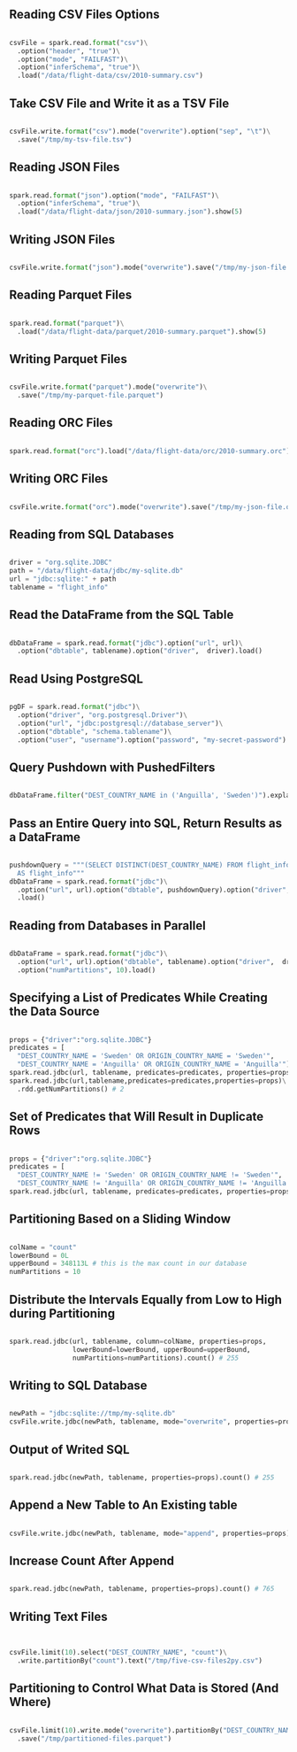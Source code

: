 
## Reading CSV Files Options
```python

csvFile = spark.read.format("csv")\
  .option("header", "true")\
  .option("mode", "FAILFAST")\
  .option("inferSchema", "true")\
  .load("/data/flight-data/csv/2010-summary.csv")


```
## Take CSV File and Write it as a TSV File
```python

csvFile.write.format("csv").mode("overwrite").option("sep", "\t")\
  .save("/tmp/my-tsv-file.tsv")


```
## Reading JSON Files
```python

spark.read.format("json").option("mode", "FAILFAST")\
  .option("inferSchema", "true")\
  .load("/data/flight-data/json/2010-summary.json").show(5)


```
## Writing JSON Files
```python

csvFile.write.format("json").mode("overwrite").save("/tmp/my-json-file.json")


```
## Reading Parquet Files
```python

spark.read.format("parquet")\
  .load("/data/flight-data/parquet/2010-summary.parquet").show(5)


```
## Writing Parquet Files
```python

csvFile.write.format("parquet").mode("overwrite")\
  .save("/tmp/my-parquet-file.parquet")


```
## Reading ORC Files
```python

spark.read.format("orc").load("/data/flight-data/orc/2010-summary.orc").show(5)


```
## Writing ORC Files
```python

csvFile.write.format("orc").mode("overwrite").save("/tmp/my-json-file.orc")


```
## Reading from SQL Databases
```python

driver = "org.sqlite.JDBC"
path = "/data/flight-data/jdbc/my-sqlite.db"
url = "jdbc:sqlite:" + path
tablename = "flight_info"


```
## Read the DataFrame from the SQL Table
```python

dbDataFrame = spark.read.format("jdbc").option("url", url)\
  .option("dbtable", tablename).option("driver",  driver).load()


```
## Read Using PostgreSQL 
```python

pgDF = spark.read.format("jdbc")\
  .option("driver", "org.postgresql.Driver")\
  .option("url", "jdbc:postgresql://database_server")\
  .option("dbtable", "schema.tablename")\
  .option("user", "username").option("password", "my-secret-password").load()


```
## Query Pushdown with PushedFilters
```python

dbDataFrame.filter("DEST_COUNTRY_NAME in ('Anguilla', 'Sweden')").explain()


```
## Pass an Entire Query into SQL, Return Results as a DataFrame
```python

pushdownQuery = """(SELECT DISTINCT(DEST_COUNTRY_NAME) FROM flight_info)
  AS flight_info"""
dbDataFrame = spark.read.format("jdbc")\
  .option("url", url).option("dbtable", pushdownQuery).option("driver",  driver)\
  .load()


```
## Reading from Databases in Parallel
```python

dbDataFrame = spark.read.format("jdbc")\
  .option("url", url).option("dbtable", tablename).option("driver",  driver)\
  .option("numPartitions", 10).load()


```
## Specifying a List of Predicates While Creating the Data Source
```python

props = {"driver":"org.sqlite.JDBC"}
predicates = [
  "DEST_COUNTRY_NAME = 'Sweden' OR ORIGIN_COUNTRY_NAME = 'Sweden'",
  "DEST_COUNTRY_NAME = 'Anguilla' OR ORIGIN_COUNTRY_NAME = 'Anguilla'"]
spark.read.jdbc(url, tablename, predicates=predicates, properties=props).show()
spark.read.jdbc(url,tablename,predicates=predicates,properties=props)\
  .rdd.getNumPartitions() # 2


```
## Set of Predicates that Will Result in Duplicate Rows
```python

props = {"driver":"org.sqlite.JDBC"}
predicates = [
  "DEST_COUNTRY_NAME != 'Sweden' OR ORIGIN_COUNTRY_NAME != 'Sweden'",
  "DEST_COUNTRY_NAME != 'Anguilla' OR ORIGIN_COUNTRY_NAME != 'Anguilla'"]
spark.read.jdbc(url, tablename, predicates=predicates, properties=props).count()


```
## Partitioning Based on a Sliding Window
```python

colName = "count"
lowerBound = 0L
upperBound = 348113L # this is the max count in our database
numPartitions = 10


```
## Distribute the Intervals Equally from Low to High during Partitioning 
```python

spark.read.jdbc(url, tablename, column=colName, properties=props,
                lowerBound=lowerBound, upperBound=upperBound,
                numPartitions=numPartitions).count() # 255


```
## Writing to SQL Database
```python

newPath = "jdbc:sqlite://tmp/my-sqlite.db"
csvFile.write.jdbc(newPath, tablename, mode="overwrite", properties=props)


```
## Output of Writed SQL 
```python

spark.read.jdbc(newPath, tablename, properties=props).count() # 255


```
## Append a New Table to An Existing table
```python

csvFile.write.jdbc(newPath, tablename, mode="append", properties=props)


```
## Increase Count After Append
```python

spark.read.jdbc(newPath, tablename, properties=props).count() # 765


```
## Writing Text Files
```python


csvFile.limit(10).select("DEST_COUNTRY_NAME", "count")\
  .write.partitionBy("count").text("/tmp/five-csv-files2py.csv")


```
## Partitioning to Control What Data is Stored (And Where)
```python

csvFile.limit(10).write.mode("overwrite").partitionBy("DEST_COUNTRY_NAME")\
  .save("/tmp/partitioned-files.parquet")

```
